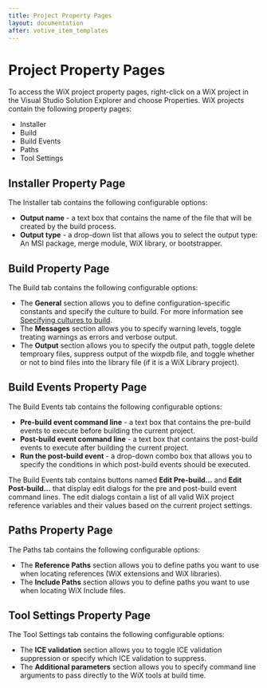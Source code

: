 ```yaml
---
title: Project Property Pages
layout: documentation
after: votive_item_templates
---
```


# Project Property Pages

To access the WiX project property pages, right-click on a WiX project in the Visual Studio Solution Explorer and choose Properties. WiX projects contain the following property pages:

* Installer
* Build
* Build Events
* Paths
* Tool Settings

## Installer Property Page

The Installer tab contains the following configurable options:

* <b>Output name</b> - a text box that contains the name of the file that will be created by the build process.
* <b>Output type</b> - a drop-down list that allows you to select the output type: An MSI package, merge module, WiX library, or bootstrapper.

## Build Property Page

The Build tab contains the following configurable options:

* The <b>General</b> section allows you to define configuration-specific constants and specify the culture to build.   For more information see [Specifying cultures to build](~/howtos/ui_and_localization/specifying_cultures_to_build.html).
* The <b>Messages</b> section allows you to specify warning levels, toggle treating warnings as errors and verbose output.
* The <b>Output</b> section allows you to specify the output path, toggle delete temproary files, suppress output of the wixpdb file, and toggle whether or not to bind files into the library file (if it is a WiX Library project).

## Build Events Property Page

The Build Events tab contains the following configurable options:

* <b>Pre-build event command line</b> - a text box that contains the pre-build events to execute before building the current project.
* <b>Post-build event command line</b> - a text box that contains the post-build events to execute after building the current project.
* <b>Run the post-build event</b> - a drop-down combo box that allows you to specify the conditions in which post-build events should be executed.

The Build Events tab contains buttons named <b>Edit Pre-build...</b> and <b>Edit Post-build...</b> that display edit dialogs for the pre and post-build event command lines. The edit dialogs contain a list of all valid WiX project reference variables and their values based on the current project settings.

## Paths Property Page

The Paths tab contains the following configurable options:

* The <b>Reference Paths</b> section allows you to define paths you want to use when locating references (WiX extensions and 
WiX libraries).
* The <b>Include Paths</b> section allows you to define paths you want to use when locating WiX Include files.

## Tool Settings Property Page

The Tool Settings tab contains the following configurable options:

* The <b>ICE validation</b> section allows you to toggle ICE validation suppression or specify which ICE validation to suppress.
* The <b>Additional parameters</b> section allows you to specify command line arguments to pass directly to the WiX tools 
at build time.
